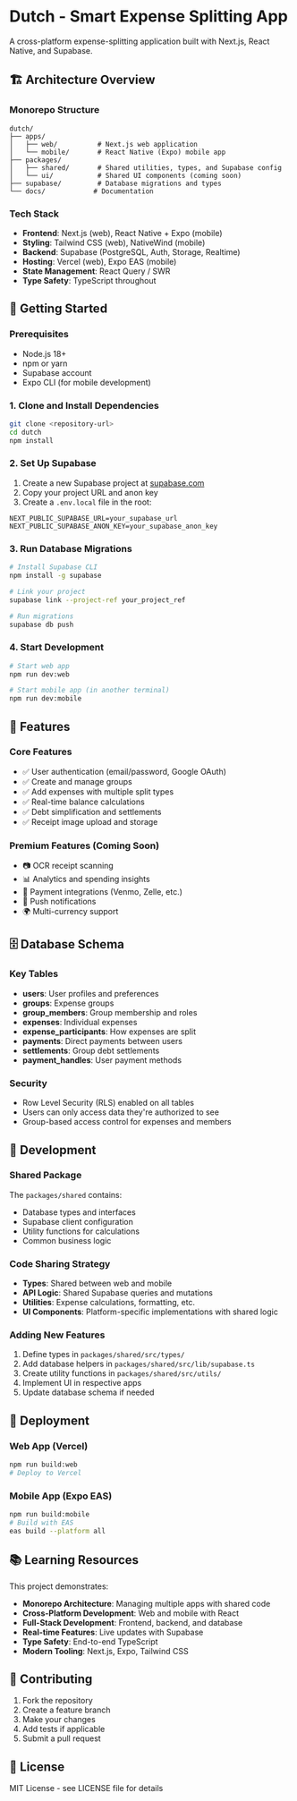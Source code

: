 # Dutch - Smart Expense Splitting App

A cross-platform expense-splitting application built with Next.js, React Native, and Supabase.

## 🏗️ Architecture Overview

### **Monorepo Structure**
```
dutch/
├── apps/
│   ├── web/          # Next.js web application
│   └── mobile/       # React Native (Expo) mobile app
├── packages/
│   ├── shared/       # Shared utilities, types, and Supabase config
│   └── ui/           # Shared UI components (coming soon)
├── supabase/         # Database migrations and types
└── docs/            # Documentation
```

### **Tech Stack**
- **Frontend**: Next.js (web), React Native + Expo (mobile)
- **Styling**: Tailwind CSS (web), NativeWind (mobile)
- **Backend**: Supabase (PostgreSQL, Auth, Storage, Realtime)
- **Hosting**: Vercel (web), Expo EAS (mobile)
- **State Management**: React Query / SWR
- **Type Safety**: TypeScript throughout

## 🚀 Getting Started

### Prerequisites
- Node.js 18+ 
- npm or yarn
- Supabase account
- Expo CLI (for mobile development)

### 1. Clone and Install Dependencies
```bash
git clone <repository-url>
cd dutch
npm install
```

### 2. Set Up Supabase
1. Create a new Supabase project at [supabase.com](https://supabase.com)
2. Copy your project URL and anon key
3. Create a `.env.local` file in the root:
```env
NEXT_PUBLIC_SUPABASE_URL=your_supabase_url
NEXT_PUBLIC_SUPABASE_ANON_KEY=your_supabase_anon_key
```

### 3. Run Database Migrations
```bash
# Install Supabase CLI
npm install -g supabase

# Link your project
supabase link --project-ref your_project_ref

# Run migrations
supabase db push
```

### 4. Start Development
```bash
# Start web app
npm run dev:web

# Start mobile app (in another terminal)
npm run dev:mobile
```

## 📱 Features

### Core Features
- ✅ User authentication (email/password, Google OAuth)
- ✅ Create and manage groups
- ✅ Add expenses with multiple split types
- ✅ Real-time balance calculations
- ✅ Debt simplification and settlements
- ✅ Receipt image upload and storage

### Premium Features (Coming Soon)
- 📷 OCR receipt scanning
- 📊 Analytics and spending insights
- 💸 Payment integrations (Venmo, Zelle, etc.)
- 🔔 Push notifications
- 🌍 Multi-currency support

## 🗄️ Database Schema

### Key Tables
- **users**: User profiles and preferences
- **groups**: Expense groups
- **group_members**: Group membership and roles
- **expenses**: Individual expenses
- **expense_participants**: How expenses are split
- **payments**: Direct payments between users
- **settlements**: Group debt settlements
- **payment_handles**: User payment methods

### Security
- Row Level Security (RLS) enabled on all tables
- Users can only access data they're authorized to see
- Group-based access control for expenses and members

## 🔧 Development

### Shared Package
The `packages/shared` contains:
- Database types and interfaces
- Supabase client configuration
- Utility functions for calculations
- Common business logic

### Code Sharing Strategy
- **Types**: Shared between web and mobile
- **API Logic**: Shared Supabase queries and mutations
- **Utilities**: Expense calculations, formatting, etc.
- **UI Components**: Platform-specific implementations with shared logic

### Adding New Features
1. Define types in `packages/shared/src/types/`
2. Add database helpers in `packages/shared/src/lib/supabase.ts`
3. Create utility functions in `packages/shared/src/utils/`
4. Implement UI in respective apps
5. Update database schema if needed

## 🚀 Deployment

### Web App (Vercel)
```bash
npm run build:web
# Deploy to Vercel
```

### Mobile App (Expo EAS)
```bash
npm run build:mobile
# Build with EAS
eas build --platform all
```

## 📚 Learning Resources

This project demonstrates:
- **Monorepo Architecture**: Managing multiple apps with shared code
- **Cross-Platform Development**: Web and mobile with React
- **Full-Stack Development**: Frontend, backend, and database
- **Real-time Features**: Live updates with Supabase
- **Type Safety**: End-to-end TypeScript
- **Modern Tooling**: Next.js, Expo, Tailwind CSS

## 🤝 Contributing

1. Fork the repository
2. Create a feature branch
3. Make your changes
4. Add tests if applicable
5. Submit a pull request

## 📄 License

MIT License - see LICENSE file for details 
